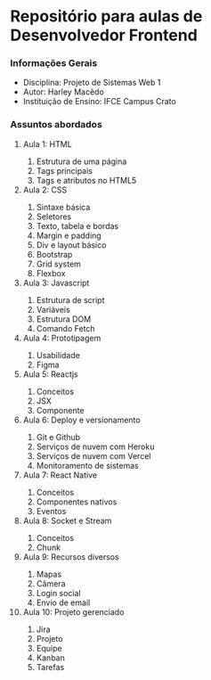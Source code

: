 <h1>Repositório para aulas de Desenvolvedor Frontend</h1>

<h3>Informações Gerais</h3>
<ul>
    <li>Disciplina: Projeto de Sistemas Web 1</li>
    <li>Autor: Harley Macêdo</li>
    <li>Instituição de Ensino: IFCE Campus Crato</li>
</ul>

<h3>Assuntos abordados</h3>
<ol>
    <li>Aula 1: HTML</li>
    <ol>
        <li>Estrutura de uma página</li>
        <li>Tags principais</li>
        <li>Tags e atributos no HTML5</li>
    </ol>
    <li>Aula 2: CSS</li>
    <ol>
        <li>Sintaxe básica</li>
        <li>Seletores</li>
        <li>Texto, tabela e bordas</li>
        <li>Margin e padding</li>
        <li>Div e layout básico</li>
        <li>Bootstrap</li>
        <li>Grid system</li>
        <li>Flexbox</li>            
    </ol>
    <li>Aula 3: Javascript</li>
    <ol>
        <li>Estrutura de script</li>
        <li>Variáveis</li>
        <li>Estrutura DOM</li>
        <li>Comando Fetch</li>
    </ol>
    <li>Aula 4: Prototipagem</li>
    <ol>
        <li>Usabilidade</li>
        <li>Figma</li>
    </ol>
    <li>Aula 5: Reactjs</li>
    <ol>
        <li>Conceitos</li> 
        <li>JSX</li>
        <li>Componente</li>
    </ol>
    <li>Aula 6: Deploy e versionamento</li>
    <ol>
        <li>Git e Github</li>
        <li>Serviços de nuvem com Heroku</li>
        <li>Serviços de nuvem com Vercel</li>
        <li>Monitoramento de sistemas</li>          
    </ol>
    <li>Aula 7: React Native</li>
    <ol>
        <li>Conceitos</li>
        <li>Componentes nativos</li>
        <li>Eventos</li>
    </ol>
    <li>Aula 8: Socket e Stream</li>
    <ol>
        <li>Conceitos</li>
        <li>Chunk</li>
    </ol>
    <li>Aula 9: Recursos diversos</li>
    <ol>
        <li>Mapas</li>
        <li>Câmera</li>
        <li>Login social</li>
        <li>Envio de email</li>
    </ol>
    <li>Aula 10: Projeto gerenciado</li>
    <ol>
        <li>Jira</li>
        <li>Projeto</li>
        <li>Equipe</li>
        <li>Kanban</li>
        <li>Tarefas</li>
    </ol>
</ul>